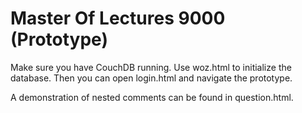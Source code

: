 Master Of Lectures 9000 (Prototype)
===================================

Make sure you have CouchDB running. Use woz.html to initialize the database. Then you can open login.html and navigate
the prototype.

A demonstration of nested comments can be found in question.html.